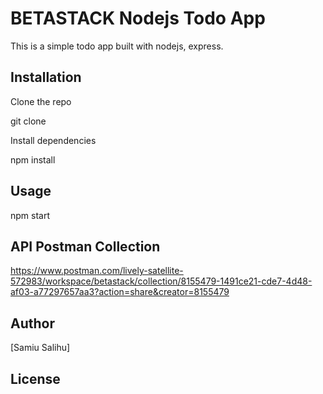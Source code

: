 # BETASTACK Nodejs Todo App

This is a simple todo app built with nodejs, express.

## Installation

Clone the repo

git clone

Install dependencies

npm install

## Usage

npm start

## API Postman Collection
https://www.postman.com/lively-satellite-572983/workspace/betastack/collection/8155479-1491ce21-cde7-4d48-af03-a77297657aa3?action=share&creator=8155479

## Author

[Samiu Salihu]

## License

